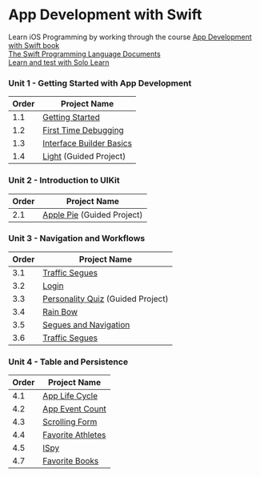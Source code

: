 # App Development with Swift
Learn iOS Programming by working through the course
<a href="https://books.apple.com/us/book/app-development-with-swift/id1219117996" target="_blank" title="Book on IOS">App Development with Swift book </a>
</br>
<a href="https://docs.swift.org/swift-book"> The Swift Programming Language Documents </a>
</br> 
<a href="https://www.sololearn.com/User/Login/?ReturnUrl=2fPlay%2fSwift"> Learn and test with Solo Learn </a>

### Unit 1 - Getting Started with App Development
  |Order|Project Name
  |---|---
  |1.1|[Getting Started](./GettingStarted) 
  |1.2|[First Time Debugging](./FirstTimeDebugging) 
  |1.3|[Interface Builder Basics](./InterfaceBuilderBasics) 
  |1.4|[Light](./Light) (Guided Project)

### Unit 2 - Introduction to UIKit
  |Order|Project Name
  |---|---
  |2.1|[Apple Pie](./ApplePie) (Guided Project)
  
### Unit 3 - Navigation and Workflows
  |Order|Project Name
  |---|---
  |3.1|[Traffic Segues](./LifeCycle)
  |3.2|[Login](./Login)
  |3.3|[Personality Quiz](./PersonalityQuiz) (Guided Project)
  |3.4|[Rain Bow](./RainbowTabs)
  |3.5|[Segues and Navigation](./Segues%20and%20Navigation)
  |3.6|[Traffic Segues](./TrafficSegues)
  
### Unit 4 - Table and Persistence
|Order|Project Name
|---|---
|4.1|[App Life Cycle](./AppLifeCycle)
|4.2|[App Event Count](./AppEventCount)
|4.3|[Scrolling Form](./ScrollingForm)
|4.4|[Favorite Athletes](./FavoriteAthlete)
|4.5|[ISpy](./ISpy)
|4.7|[Favorite Books](./FavoriteBook)

